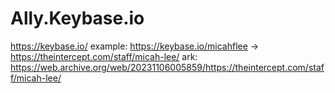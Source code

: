 # Ally.Keybase.io
https://keybase.io/ example: https://keybase.io/micahflee -> https://theintercept.com/staff/micah-lee/ ark: https://web.archive.org/web/20231106005859/https://theintercept.com/staff/micah-lee/
